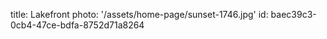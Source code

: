 title: Lakefront
photo: '/assets/home-page/sunset-1746.jpg'
id: baec39c3-0cb4-47ce-bdfa-8752d71a8264
